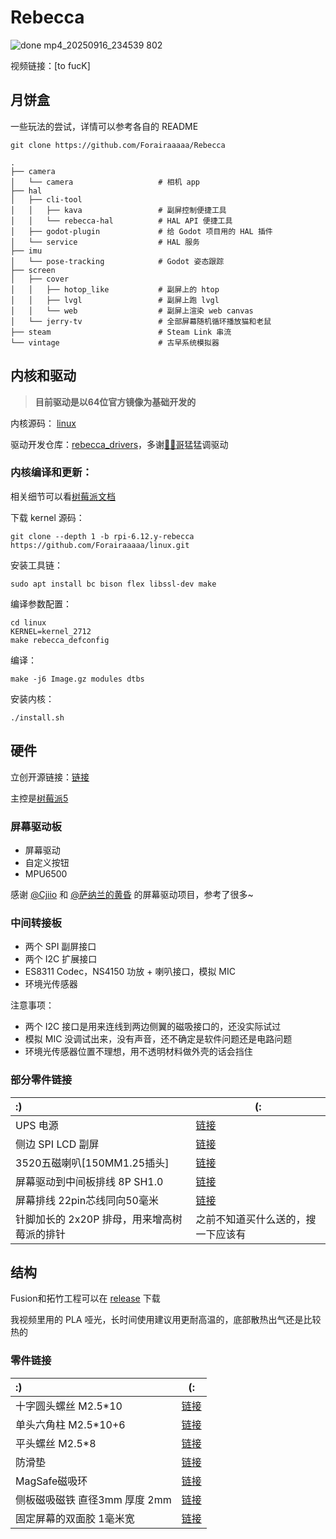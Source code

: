 # Rebecca

![done mp4_20250916_234539 802](https://github.com/user-attachments/assets/22227d79-40d6-4819-8e60-59795eafba4e)

视频链接：[to fucK]

## 月饼盒

一些玩法的尝试，详情可以参考各自的 README

```shell
git clone https://github.com/Forairaaaaa/Rebecca
```

```shell
.
├── camera
│   └── camera                   # 相机 app
├── hal
│   ├── cli-tool
│   │   ├── kava                 # 副屏控制便捷工具
│   │   └── rebecca-hal          # HAL API 便捷工具
│   ├── godot-plugin             # 给 Godot 项目用的 HAL 插件
│   └── service                  # HAL 服务
├── imu
│   └── pose-tracking            # Godot 姿态跟踪
├── screen
│   ├── cover
│   │   ├── hotop_like           # 副屏上的 htop
│   │   ├── lvgl                 # 副屏上跑 lvgl
│   │   └── web                  # 副屏上渲染 web canvas
│   └── jerry-tv                 # 全部屏幕随机循环播放猫和老鼠
├── steam                        # Steam Link 串流
└── vintage                      # 古早系统模拟器
```

## 内核和驱动

> **目前驱动是以64位官方镜像为基础开发的**

内核源码： [linux](https://github.com/Forairaaaaa/linux/tree/rpi-6.12.y-r)

驱动开发仓库：[rebecca_drivers](https://github.com/Forairaaaaa/rebecca_drivers)，多谢[🧊🍅哥](https://github.com/IcingTomato)猛猛调驱动

### 内核编译和更新：

相关细节可以看[树莓派文档](https://www.raspberrypi.com/documentation/computers/linux_kernel.html#kernel)

下载 kernel 源码：

```shell
git clone --depth 1 -b rpi-6.12.y-rebecca https://github.com/Forairaaaaa/linux.git
```

安装工具链：

```shell
sudo apt install bc bison flex libssl-dev make
```

编译参数配置：

```shell
cd linux
KERNEL=kernel_2712
make rebecca_defconfig
```

编译：

```shell
make -j6 Image.gz modules dtbs
```

安装内核：

```shell
./install.sh
```

## 硬件

立创开源链接：[链接](https://oshwhub.com/eedadada/rebecca)

主控是[树莓派5](https://www.raspberrypi.com/products/raspberry-pi-5/)

### 屏幕驱动板

- 屏幕驱动
- 自定义按钮
- MPU6500

感谢 [@Cjiio](https://oshwhub.com/ccrs/g1392fh101gg-003-qu-dong-ban) 和 [@萨纳兰的黄昏](https://oshwhub.com/planevina/tai-shan-pai-amoled-ping-zhuan-jie-ban) 的屏幕驱动项目，参考了很多~

### 中间转接板

- 两个 SPI 副屏接口
- 两个 I2C 扩展接口
- ES8311 Codec，NS4150 功放 + 喇叭接口，模拟 MIC
- 环境光传感器

注意事项：

- 两个 I2C 接口是用来连线到两边侧翼的磁吸接口的，还没实际试过
- 模拟 MIC 没调试出来，没有声音，还不确定是软件问题还是电路问题
- 环境光传感器位置不理想，用不透明材料做外壳的话会挡住

### 部分零件链接

| :)                                          | (:                                                           |
| :------------------------------------------ | ------------------------------------------------------------ |
| UPS 电源                                    | [链接](https://item.taobao.com/item.htm?_u=g2bdtj0fe87e&id=782837596364&spm=a1z09.2.0.0.ddaa2e8d5YZtxH&sku_properties=1627207%3A9104969) |
| 侧边 SPI LCD 副屏                           | [链接](https://item.taobao.com/item.htm?_u=g2bdtj0f4c60&id=636002776097&spm=a1z09.2.0.0.ddaa2e8d5YZtxH) |
| 3520五磁喇叭[150MM1.25插头]                 | [链接](https://item.taobao.com/item.htm?_u=g2bdtj0f32dd&id=863554404251&spm=a1z09.2.0.0.ddaa2e8d5YZtxH) |
| 屏幕驱动到中间板排线 8P SH1.0               | [链接](https://item.taobao.com/item.htm?spm=a1z09.2.0.0.ddaa2e8d5YZtxH&id=745193272628&_u=g2bdtj0f2817) |
| 屏幕排线 22pin芯线同向50毫米                | [链接](https://item.taobao.com/item.htm?_u=g2bdtj0f8ed0&id=702853160953&spm=a1z09.2.0.0.ddaa2e8d5YZtxH) |
| 针脚加长的 2x20P 排母，用来增高树莓派的排针 | 之前不知道买什么送的，搜一下应该有                           |

## 结构

Fusion和拓竹工程可以在 [release](https://github.com/Forairaaaaa/Rebecca/releases) 下载

我视频里用的 PLA 哑光，长时间使用建议用更耐高温的，底部散热出气还是比较热的

### 零件链接

| :)                            | (:                                                           |
| :---------------------------- | ------------------------------------------------------------ |
| 十字圆头螺丝 M2.5*10          | [链接](https://detail.tmall.com/item.htm?_u=g2bdtj0ff887&id=16908083014&spm=a1z09.2.0.0.ddaa2e8d5YZtxH) |
| 单头六角柱 M2.5*10+6          | [链接](https://detail.tmall.com/item.htm?id=625159170166&spm=a1z09.2.0.0.ddaa2e8d5YZtxH&_u=g2bdtj0f8690) |
| 平头螺丝 M2.5*8               | [链接](https://detail.tmall.com/item.htm?_u=g2bdtj0fa5c4&id=19815788248&spm=a1z09.2.0.0.ddaa2e8d5YZtxH) |
| 防滑垫                        | [链接](https://item.taobao.com/item.htm?spm=a1z09.2.0.0.ddaa2e8d5YZtxH&id=633230700359&_u=g2bdtj0f8b00) |
| MagSafe磁吸环                 | [链接](https://detail.tmall.com/item.htm?_u=g2bdtj0f9b42&id=681312383366&spm=a1z09.2.0.0.ddaa2e8d5YZtxH) |
| 侧板磁吸磁铁 直径3mm 厚度 2mm | [链接](https://item.taobao.com/item.htm?spm=a1z09.2.0.0.ddaa2e8d5YZtxH&id=710543909089&_u=g2bdtj0fe1c5) |
| 固定屏幕的双面胶 1毫米宽      | [链接](https://detail.tmall.com/item.htm?id=653868724810&spm=a1z09.2.0.0.ddaa2e8d5YZtxH&_u=g2bdtj0fb094) |






